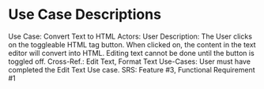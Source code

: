 # Use Case Descriptions

Use Case:	Convert Text to HTML
Actors: 	User
Description: 	The User clicks on the toggleable HTML tag button. When clicked on, the content in the text
		editor will convert into HTML. Editing text cannot be done until the button is toggled off.
Cross-Ref.:	Edit Text, Format Text
Use-Cases:	User must have completed the Edit Text Use case.
SRS:		Feature #3, Functional Requirement #1
